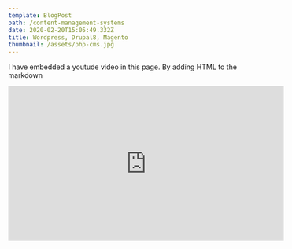 ```yaml
---
template: BlogPost
path: /content-management-systems
date: 2020-02-20T15:05:49.332Z
title: Wordpress, Drupal8, Magento
thumbnail: /assets/php-cms.jpg
---
```

I have embedded a youtude video in this page. By adding HTML to the markdown

<iframe width="560" height="315" src="https://www.youtube.com/embed/ZZY-Ytrw2co" frameborder="0" allow="accelerometer; autoplay; encrypted-media; gyroscope; picture-in-picture" allowfullscreen></iframe>
